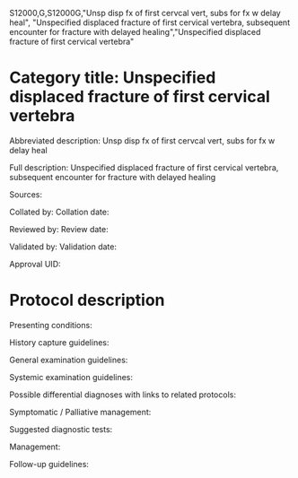 S12000,G,S12000G,"Unsp disp fx of first cervcal vert, subs for fx w delay heal", "Unspecified displaced fracture of first cervical vertebra, subsequent encounter for fracture with delayed healing","Unspecified displaced fracture of first cervical vertebra"
# Category title: Unspecified displaced fracture of first cervical vertebra

Abbreviated description: Unsp disp fx of first cervcal vert, subs for fx w delay heal

Full description: Unspecified displaced fracture of first cervical vertebra, subsequent encounter for fracture with delayed healing

Sources:

Collated by:
Collation date:

Reviewed by:
Review date:

Validated by:
Validation date:

Approval UID:

# Protocol description

Presenting conditions:

History capture guidelines:

General examination guidelines:

Systemic examination guidelines:

Possible differential diagnoses with links to related protocols:

Symptomatic / Palliative management:

Suggested diagnostic tests:

Management:

Follow-up guidelines:
